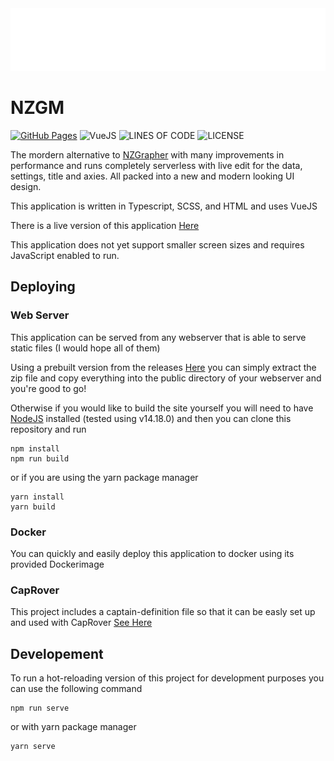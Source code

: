 
<img src="https://raw.githubusercontent.com/jacobtread/NZGM/main/src/assets/img/logo-white.svg" alt="NZGM" width="100%" height="100"/>

# NZGM


[![GitHub Pages](https://github.com/jacobtread/NZGM/actions/workflows/gh-pages.yml/badge.svg)](https://github.com/jacobtread/NZGM/actions/workflows/ph-pages.yml)
![VueJS](https://img.shields.io/badge/Powered%20By-VueJS-68A063?style=for-the-badge)
![LINES OF CODE](https://img.shields.io/tokei/lines/github/jacobtread/NZGM?style=for-the-badge)
![LICENSE](https://img.shields.io/github/license/jacobtread/NZGM?style=for-the-badge)

The mordern alternative to [NZGrapher](https://github.com/mathsnz/NZGrapher/) with many improvements in performance and runs completely serverless with live edit for the data, settings, title and axies. All packed into a new and modern looking UI design. 

This application is written in Typescript, SCSS, and HTML and uses VueJS

There is a live version of this application [Here](https://jacobtread.github.io/NZGM/)

This application does not yet support smaller screen sizes and requires JavaScript enabled to run.

## Deploying

### Web Server

This application can be served from any webserver that is able to serve static files (I would hope all of them)

Using a prebuilt version from the releases [Here](https://github.com/jacobtread/NZGM/releases/) you can simply extract the zip file and copy everything into the public directory of your webserver and you're good to go!

Otherwise if you would like to build the site yourself you will need to have [NodeJS](https://nodejs.org/en/) installed (tested using v14.18.0) and then you can clone this repository and run 

```
npm install
npm run build
```

or if you are using the yarn package manager

```
yarn install
yarn build
```

### Docker

You can quickly and easily deploy this application to docker using its provided Dockerimage

### CapRover

This project includes a captain-definition file so that it can be easly set up and used with CapRover [See Here](https://caprover.com/docs/captain-definition-file.html)


## Developement

To run a hot-reloading version of this project for development purposes you can use
the following command

```
npm run serve
```

or with yarn package manager

```
yarn serve
```